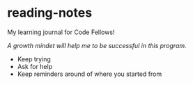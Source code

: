 # reading-notes
My learning journal for Code Fellows!

*A growth mindet will help me to be successful in this program.*

- Keep trying
- Ask for help
- Keep reminders around of where you started from
